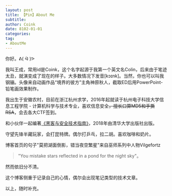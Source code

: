 ```yaml
---
layout: post
title: 【Pin】About Me
subtitle: 
author: Coink
date: 8102-01-01
categories:
tag:
- AboutMe
---
```


你好。ᕕ( ᐛ )ᕗ

我叫王成，常用id是Coink，这个名字起源于我第一个英文名Colin，后来由于笔迹太丑，就演变成了现在的样子。大多数情况下发音[kɔɪnk]。当然，你也可以叫我钢镚。头像来自动画作品“境界的彼方”主角神原秋人，截取ED后用PowerPoint-铅笔画效果制作。

我出生于安徽农村，目前在浙江杭州求学，2016年起就读于杭州电子科技大学信息工程学院 - 计算机科学与技术专业，喜欢信息安全~~，擅长口算MD5和手撕RSA~~，会去各大CTF签到。

和小伙伴一起编著[《黑客与安全技术指南》](http://www.tup.tsinghua.edu.cn/booksCenter/book_06579101.html)，2018年由清华大学出版社出版。

守望先锋半藏玩家，会打昆特牌。偶尔打乒乓，拉二胡。喜欢咖啡和奶片。

博客首页的句子"莫把湖面倒影，错当夜空繁星"来自巫师系列中人物Vilgefortz

> "You mistake stars reflected in a pond for the night sky"。

然而依旧分不清。

这个博客侧重于记录自己的心情，偶尔会出现笔记类型的技术文章。

以上，随时补充。